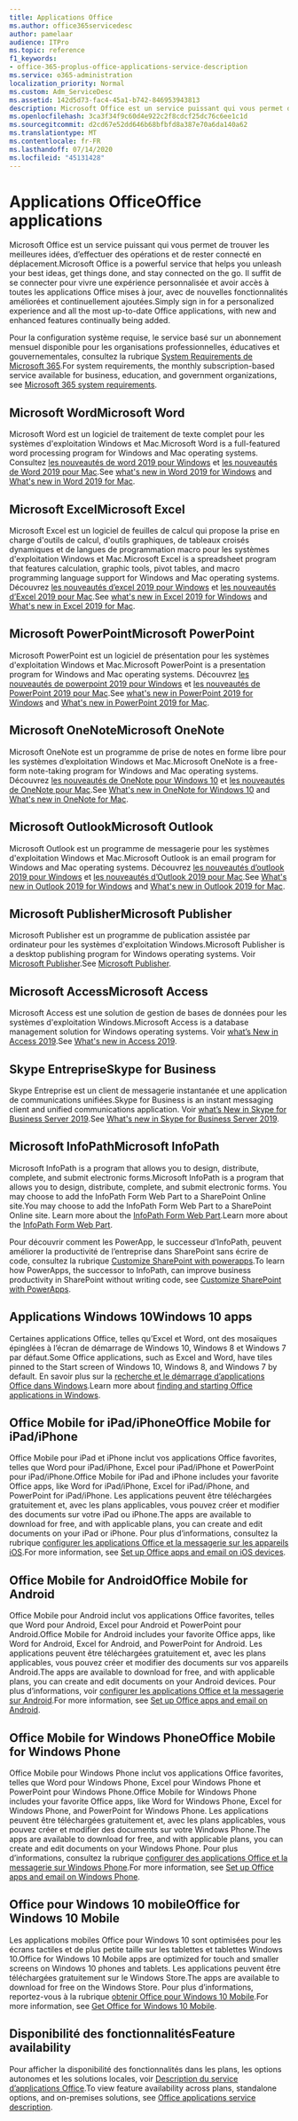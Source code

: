 ```yaml
---
title: Applications Office
ms.author: office365servicedesc
author: pamelaar
audience: ITPro
ms.topic: reference
f1_keywords:
- office-365-proplus-office-applications-service-description
ms.service: o365-administration
localization_priority: Normal
ms.custom: Adm_ServiceDesc
ms.assetid: 142d5d73-fac4-45a1-b742-846953943813
description: Microsoft Office est un service puissant qui vous permet de trouver les meilleures idées, d’effectuer des opérations et de rester connecté en déplacement. Il suffit de se connecter pour vivre une expérience personnalisée et avoir accès à toutes les applications Office mises à jour, avec de nouvelles fonctionnalités améliorées et continuellement ajoutées.
ms.openlocfilehash: 3ca3f34f9c60d4e922c2f8cdcf25dc76c6ee1c1d
ms.sourcegitcommit: d2cd67e52dd646b68bfbfd8a387e70a6da140a62
ms.translationtype: MT
ms.contentlocale: fr-FR
ms.lasthandoff: 07/14/2020
ms.locfileid: "45131428"
---
```

# <a name="office-applications"></a><span data-ttu-id="12df8-104">Applications Office</span><span class="sxs-lookup"><span data-stu-id="12df8-104">Office applications</span></span>

<span data-ttu-id="12df8-105">Microsoft Office est un service puissant qui vous permet de trouver les meilleures idées, d’effectuer des opérations et de rester connecté en déplacement.</span><span class="sxs-lookup"><span data-stu-id="12df8-105">Microsoft Office is a powerful service that helps you unleash your best ideas, get things done, and stay connected on the go.</span></span> <span data-ttu-id="12df8-106">Il suffit de se connecter pour vivre une expérience personnalisée et avoir accès à toutes les applications Office mises à jour, avec de nouvelles fonctionnalités améliorées et continuellement ajoutées.</span><span class="sxs-lookup"><span data-stu-id="12df8-106">Simply sign in for a personalized experience and all the most up-to-date Office applications, with new and enhanced features continually being added.</span></span>
  
<span data-ttu-id="12df8-107">Pour la configuration système requise, le service basé sur un abonnement mensuel disponible pour les organisations professionnelles, éducatives et gouvernementales, consultez la rubrique [System Requirements de Microsoft 365](https://products.office.com/office-system-requirements/#Office365forBEG).</span><span class="sxs-lookup"><span data-stu-id="12df8-107">For system requirements, the monthly subscription-based service available for business, education, and government organizations, see [Microsoft 365 system requirements](https://products.office.com/office-system-requirements/#Office365forBEG).</span></span>
  
## <a name="microsoft-word"></a><span data-ttu-id="12df8-108">Microsoft Word</span><span class="sxs-lookup"><span data-stu-id="12df8-108">Microsoft Word</span></span>

<span data-ttu-id="12df8-109">Microsoft Word est un logiciel de traitement de texte complet pour les systèmes d'exploitation Windows et Mac.</span><span class="sxs-lookup"><span data-stu-id="12df8-109">Microsoft Word is a full-featured word processing program for Windows and Mac operating systems.</span></span> <span data-ttu-id="12df8-110">Consultez [les nouveautés de word 2019 pour Windows](https://support.office.com/article/what-s-new-in-word-2019-for-windows-d3d31e5e-2bb8-4433-80bb-08279beef4b3) et [les nouveautés de Word 2019 pour Mac](https://support.office.com/article/what-s-new-in-word-2019-for-mac-247e0cd4-a758-4b42-a157-42eb8853aef5).</span><span class="sxs-lookup"><span data-stu-id="12df8-110">See [what's new in Word 2019 for Windows](https://support.office.com/article/what-s-new-in-word-2019-for-windows-d3d31e5e-2bb8-4433-80bb-08279beef4b3) and [What's new in Word 2019 for Mac](https://support.office.com/article/what-s-new-in-word-2019-for-mac-247e0cd4-a758-4b42-a157-42eb8853aef5).</span></span>
  
## <a name="microsoft-excel"></a><span data-ttu-id="12df8-111">Microsoft Excel</span><span class="sxs-lookup"><span data-stu-id="12df8-111">Microsoft Excel</span></span>

<span data-ttu-id="12df8-112">Microsoft Excel est un logiciel de feuilles de calcul qui propose la prise en charge d'outils de calcul, d'outils graphiques, de tableaux croisés dynamiques et de langues de programmation macro pour les systèmes d'exploitation Windows et Mac.</span><span class="sxs-lookup"><span data-stu-id="12df8-112">Microsoft Excel is a spreadsheet program that features calculation, graphic tools, pivot tables, and macro programming language support for Windows and Mac operating systems.</span></span> <span data-ttu-id="12df8-113">Découvrez [les nouveautés d’excel 2019 pour Windows](https://support.office.com/article/what-s-new-in-excel-2019-for-windows-5a201203-1155-4055-82a5-82bf0994631f) et [les nouveautés d’Excel 2019 pour Mac](https://support.office.com/article/what-s-new-in-excel-2019-for-mac-5ce129d3-9e5c-417f-9545-fb6f7b72674d).</span><span class="sxs-lookup"><span data-stu-id="12df8-113">See [what's new in Excel 2019 for Windows](https://support.office.com/article/what-s-new-in-excel-2019-for-windows-5a201203-1155-4055-82a5-82bf0994631f) and [What's new in Excel 2019 for Mac](https://support.office.com/article/what-s-new-in-excel-2019-for-mac-5ce129d3-9e5c-417f-9545-fb6f7b72674d).</span></span>
  
## <a name="microsoft-powerpoint"></a><span data-ttu-id="12df8-114">Microsoft PowerPoint</span><span class="sxs-lookup"><span data-stu-id="12df8-114">Microsoft PowerPoint</span></span>

<span data-ttu-id="12df8-115">Microsoft PowerPoint est un logiciel de présentation pour les systèmes d'exploitation Windows et Mac.</span><span class="sxs-lookup"><span data-stu-id="12df8-115">Microsoft PowerPoint is a presentation program for Windows and Mac operating systems.</span></span> <span data-ttu-id="12df8-116">Découvrez [les nouveautés de powerpoint 2019 pour Windows](https://support.office.com/article/what-s-new-in-powerpoint-2019-for-windows-8355a56a-f643-42d2-8454-784fa9b3d109) et [les nouveautés de PowerPoint 2019 pour Mac](https://support.office.com/article/what-s-new-in-powerpoint-2019-for-mac-5038ba79-48c5-40f0-adff-11489e5d6fed).</span><span class="sxs-lookup"><span data-stu-id="12df8-116">See [what's new in PowerPoint 2019 for Windows](https://support.office.com/article/what-s-new-in-powerpoint-2019-for-windows-8355a56a-f643-42d2-8454-784fa9b3d109) and [What's new in PowerPoint 2019 for Mac](https://support.office.com/article/what-s-new-in-powerpoint-2019-for-mac-5038ba79-48c5-40f0-adff-11489e5d6fed).</span></span>
  
## <a name="microsoft-onenote"></a><span data-ttu-id="12df8-117">Microsoft OneNote</span><span class="sxs-lookup"><span data-stu-id="12df8-117">Microsoft OneNote</span></span>

<span data-ttu-id="12df8-118">Microsoft OneNote est un programme de prise de notes en forme libre pour les systèmes d’exploitation Windows et Mac.</span><span class="sxs-lookup"><span data-stu-id="12df8-118">Microsoft OneNote is a free-form note-taking program for Windows and Mac operating systems.</span></span> <span data-ttu-id="12df8-119">Découvrez [les nouveautés de OneNote pour Windows 10](https://support.office.com/article/what-s-new-in-onenote-for-windows-10-1477d5de-f4fd-4943-b18a-ff17091161ea) et [les nouveautés de OneNote pour Mac](https://support.office.com/article/see-what-s-new-in-onenote-for-mac-c82d3f15-252f-452a-89ba-e09fbe418829).</span><span class="sxs-lookup"><span data-stu-id="12df8-119">See [What's new in OneNote for Windows 10](https://support.office.com/article/what-s-new-in-onenote-for-windows-10-1477d5de-f4fd-4943-b18a-ff17091161ea) and [What's new in OneNote for Mac](https://support.office.com/article/see-what-s-new-in-onenote-for-mac-c82d3f15-252f-452a-89ba-e09fbe418829).</span></span>
  
## <a name="microsoft-outlook"></a><span data-ttu-id="12df8-120">Microsoft Outlook</span><span class="sxs-lookup"><span data-stu-id="12df8-120">Microsoft Outlook</span></span>

<span data-ttu-id="12df8-121">Microsoft Outlook est un programme de messagerie pour les systèmes d'exploitation Windows et Mac.</span><span class="sxs-lookup"><span data-stu-id="12df8-121">Microsoft Outlook is an email program for Windows and Mac operating systems.</span></span> <span data-ttu-id="12df8-122">Découvrez [les nouveautés d’outlook 2019 pour Windows](https://support.office.com/article/what-s-new-in-outlook-2019-for-windows-0c64df36-0908-4ff6-a7fc-573a62800525) et [les nouveautés d’Outlook 2019 pour Mac](https://support.office.com/article/what-s-new-in-outlook-2019-for-mac-05736033-f99e-4cb2-88aa-01e979b0736b).</span><span class="sxs-lookup"><span data-stu-id="12df8-122">See [What's new in Outlook 2019 for Windows](https://support.office.com/article/what-s-new-in-outlook-2019-for-windows-0c64df36-0908-4ff6-a7fc-573a62800525) and [What's new in Outlook 2019 for Mac](https://support.office.com/article/what-s-new-in-outlook-2019-for-mac-05736033-f99e-4cb2-88aa-01e979b0736b).</span></span>
  
## <a name="microsoft-publisher"></a><span data-ttu-id="12df8-123">Microsoft Publisher</span><span class="sxs-lookup"><span data-stu-id="12df8-123">Microsoft Publisher</span></span>

<span data-ttu-id="12df8-124">Microsoft Publisher est un programme de publication assistée par ordinateur pour les systèmes d'exploitation Windows.</span><span class="sxs-lookup"><span data-stu-id="12df8-124">Microsoft Publisher is a desktop publishing program for Windows operating systems.</span></span> <span data-ttu-id="12df8-125">Voir [Microsoft Publisher](https://products.office.com/publisher).</span><span class="sxs-lookup"><span data-stu-id="12df8-125">See [Microsoft Publisher](https://products.office.com/publisher).</span></span>
  
## <a name="microsoft-access"></a><span data-ttu-id="12df8-126">Microsoft Access</span><span class="sxs-lookup"><span data-stu-id="12df8-126">Microsoft Access</span></span>

<span data-ttu-id="12df8-127">Microsoft Access est une solution de gestion de bases de données pour les systèmes d'exploitation Windows.</span><span class="sxs-lookup"><span data-stu-id="12df8-127">Microsoft Access is a database management solution for Windows operating systems.</span></span> <span data-ttu-id="12df8-128">Voir [what’s New in Access 2019](https://support.office.com/article/what-s-new-in-access-2019-f52c5317-3494-4105-9c56-5a2abb8e0f87).</span><span class="sxs-lookup"><span data-stu-id="12df8-128">See [What's new in Access 2019](https://support.office.com/article/what-s-new-in-access-2019-f52c5317-3494-4105-9c56-5a2abb8e0f87).</span></span>
  
## <a name="skype-for-business"></a><span data-ttu-id="12df8-129">Skype Entreprise</span><span class="sxs-lookup"><span data-stu-id="12df8-129">Skype for Business</span></span>

<span data-ttu-id="12df8-130">Skype Entreprise est un client de messagerie instantanée et une application de communications unifiées.</span><span class="sxs-lookup"><span data-stu-id="12df8-130">Skype for Business is an instant messaging client and unified communications application.</span></span> <span data-ttu-id="12df8-131">Voir [what’s New in Skype for Business Server 2019](https://docs.microsoft.com/skypeforbusiness/whats-new).</span><span class="sxs-lookup"><span data-stu-id="12df8-131">See [What's new in Skype for Business Server 2019](https://docs.microsoft.com/skypeforbusiness/whats-new).</span></span>
  
## <a name="microsoft-infopath"></a><span data-ttu-id="12df8-132">Microsoft InfoPath</span><span class="sxs-lookup"><span data-stu-id="12df8-132">Microsoft InfoPath</span></span>

<span data-ttu-id="12df8-133">Microsoft InfoPath is a program that allows you to design, distribute, complete, and submit electronic forms.</span><span class="sxs-lookup"><span data-stu-id="12df8-133">Microsoft InfoPath is a program that allows you to design, distribute, complete, and submit electronic forms.</span></span> <span data-ttu-id="12df8-134">You may choose to add the InfoPath Form Web Part to a SharePoint Online site.</span><span class="sxs-lookup"><span data-stu-id="12df8-134">You may choose to add the InfoPath Form Web Part to a SharePoint Online site.</span></span> <span data-ttu-id="12df8-135">Learn more about the [InfoPath Form Web Part](https://go.microsoft.com/fwlink/p/?LinkId=271687).</span><span class="sxs-lookup"><span data-stu-id="12df8-135">Learn more about the [InfoPath Form Web Part](https://go.microsoft.com/fwlink/p/?LinkId=271687).</span></span>

<span data-ttu-id="12df8-136">Pour découvrir comment les PowerApp, le successeur d’InfoPath, peuvent améliorer la productivité de l’entreprise dans SharePoint sans écrire de code, consultez la rubrique [Customize SharePoint with powerapps](https://powerapps.microsoft.com/infopath/).</span><span class="sxs-lookup"><span data-stu-id="12df8-136">To learn how PowerApps, the successor to InfoPath, can improve business productivity in SharePoint without writing code, see [Customize SharePoint with PowerApps](https://powerapps.microsoft.com/infopath/).</span></span>
  
## <a name="windows-10-apps"></a><span data-ttu-id="12df8-137">Applications Windows 10</span><span class="sxs-lookup"><span data-stu-id="12df8-137">Windows 10 apps</span></span>

<span data-ttu-id="12df8-138">Certaines applications Office, telles qu’Excel et Word, ont des mosaïques épinglées à l’écran de démarrage de Windows 10, Windows 8 et Windows 7 par défaut.</span><span class="sxs-lookup"><span data-stu-id="12df8-138">Some Office applications, such as Excel and Word, have tiles pinned to the Start screen of Windows 10, Windows 8, and Windows 7 by default.</span></span> <span data-ttu-id="12df8-139">En savoir plus sur la [recherche et le démarrage d’applications Office dans Windows](https://support.office.com/article/can-t-find-office-applications-in-windows-10-windows-8-or-windows-7-907ce545-6ae8-459b-8d9d-de6764a635d6?ocmsassetID=HA103581103&CTT=1&CorrelationId=03707eae-b946-462a-b3c6-f0fc04f55611&ui=en-US&rs=en-US&ad=US#ID0EAABAAA=Windows_8.1_or_Windows_8).</span><span class="sxs-lookup"><span data-stu-id="12df8-139">Learn more about [finding and starting Office applications in Windows](https://support.office.com/article/can-t-find-office-applications-in-windows-10-windows-8-or-windows-7-907ce545-6ae8-459b-8d9d-de6764a635d6?ocmsassetID=HA103581103&CTT=1&CorrelationId=03707eae-b946-462a-b3c6-f0fc04f55611&ui=en-US&rs=en-US&ad=US#ID0EAABAAA=Windows_8.1_or_Windows_8).</span></span>
  
## <a name="office-mobile-for-ipadiphone"></a><span data-ttu-id="12df8-140">Office Mobile for iPad/iPhone</span><span class="sxs-lookup"><span data-stu-id="12df8-140">Office Mobile for iPad/iPhone</span></span>

<span data-ttu-id="12df8-141">Office Mobile pour iPad et iPhone inclut vos applications Office favorites, telles que Word pour iPad/iPhone, Excel pour iPad/iPhone et PowerPoint pour iPad/iPhone.</span><span class="sxs-lookup"><span data-stu-id="12df8-141">Office Mobile for iPad and iPhone includes your favorite Office apps, like Word for iPad/iPhone, Excel for iPad/iPhone, and PowerPoint for iPad/iPhone.</span></span> <span data-ttu-id="12df8-142">Les applications peuvent être téléchargées gratuitement et, avec les plans applicables, vous pouvez créer et modifier des documents sur votre iPad ou iPhone.</span><span class="sxs-lookup"><span data-stu-id="12df8-142">The apps are available to download for free, and with applicable plans, you can create and edit documents on your iPad or iPhone.</span></span> <span data-ttu-id="12df8-143">Pour plus d’informations, consultez la rubrique [configurer les applications Office et la messagerie sur les appareils iOS](https://support.office.com/article/set-up-office-apps-and-email-on-ios-devices-0402b37e-49c4-4419-a030-f34c2013041f?ui=en-US&rs=en-US&ad=US).</span><span class="sxs-lookup"><span data-stu-id="12df8-143">For more information, see [Set up Office apps and email on iOS devices](https://support.office.com/article/set-up-office-apps-and-email-on-ios-devices-0402b37e-49c4-4419-a030-f34c2013041f?ui=en-US&rs=en-US&ad=US).</span></span>

## <a name="office-mobile-for-android"></a><span data-ttu-id="12df8-144">Office Mobile for Android</span><span class="sxs-lookup"><span data-stu-id="12df8-144">Office Mobile for Android</span></span>

<span data-ttu-id="12df8-145">Office Mobile pour Android inclut vos applications Office favorites, telles que Word pour Android, Excel pour Android et PowerPoint pour Android.</span><span class="sxs-lookup"><span data-stu-id="12df8-145">Office Mobile for Android includes your favorite Office apps, like Word for Android, Excel for Android, and PowerPoint for Android.</span></span> <span data-ttu-id="12df8-146">Les applications peuvent être téléchargées gratuitement et, avec les plans applicables, vous pouvez créer et modifier des documents sur vos appareils Android.</span><span class="sxs-lookup"><span data-stu-id="12df8-146">The apps are available to download for free, and with applicable plans, you can create and edit documents on your Android devices.</span></span> <span data-ttu-id="12df8-147">Pour plus d’informations, voir [configurer les applications Office et la messagerie sur Android](https://support.office.com/article/set-up-office-apps-and-email-on-android-6ef2ebf2-fc2d-474a-be4a-5a801365c87f?ui=en-US&rs=en-US&ad=US).</span><span class="sxs-lookup"><span data-stu-id="12df8-147">For more information, see [Set up Office apps and email on Android](https://support.office.com/article/set-up-office-apps-and-email-on-android-6ef2ebf2-fc2d-474a-be4a-5a801365c87f?ui=en-US&rs=en-US&ad=US).</span></span>

## <a name="office-mobile-for-windows-phone"></a><span data-ttu-id="12df8-148">Office Mobile for Windows Phone</span><span class="sxs-lookup"><span data-stu-id="12df8-148">Office Mobile for Windows Phone</span></span>

<span data-ttu-id="12df8-149">Office Mobile pour Windows Phone inclut vos applications Office favorites, telles que Word pour Windows Phone, Excel pour Windows Phone et PowerPoint pour Windows Phone.</span><span class="sxs-lookup"><span data-stu-id="12df8-149">Office Mobile for Windows Phone includes your favorite Office apps, like Word for Windows Phone, Excel for Windows Phone, and PowerPoint for Windows Phone.</span></span> <span data-ttu-id="12df8-150">Les applications peuvent être téléchargées gratuitement et, avec les plans applicables, vous pouvez créer et modifier des documents sur votre Windows Phone.</span><span class="sxs-lookup"><span data-stu-id="12df8-150">The apps are available to download for free, and with applicable plans, you can create and edit documents on your Windows Phone.</span></span> <span data-ttu-id="12df8-151">Pour plus d’informations, consultez la rubrique [configurer des applications Office et la messagerie sur Windows Phone](https://support.office.com/article/set-up-office-apps-and-email-on-windows-phone-9bccc8b8-a321-4d0d-a45e-6e06a3438e43?ui=en-US&rs=en-US&ad=US).</span><span class="sxs-lookup"><span data-stu-id="12df8-151">For more information, see [Set up Office apps and email on Windows Phone](https://support.office.com/article/set-up-office-apps-and-email-on-windows-phone-9bccc8b8-a321-4d0d-a45e-6e06a3438e43?ui=en-US&rs=en-US&ad=US).</span></span>

## <a name="office-for-windows-10-mobile"></a><span data-ttu-id="12df8-152">Office pour Windows 10 mobile</span><span class="sxs-lookup"><span data-stu-id="12df8-152">Office for Windows 10 Mobile</span></span>

<span data-ttu-id="12df8-153">Les applications mobiles Office pour Windows 10 sont optimisées pour les écrans tactiles et de plus petite taille sur les tablettes et tablettes Windows 10.</span><span class="sxs-lookup"><span data-stu-id="12df8-153">Office for Windows 10 Mobile apps are optimized for touch and smaller screens on Windows 10 phones and tablets.</span></span> <span data-ttu-id="12df8-154">Les applications peuvent être téléchargées gratuitement sur le Windows Store.</span><span class="sxs-lookup"><span data-stu-id="12df8-154">The apps are available to download for free on the Windows Store.</span></span> <span data-ttu-id="12df8-155">Pour plus d’informations, reportez-vous à la rubrique [obtenir Office pour Windows 10 Mobile](https://products.office.com/mobile/office-mobile-apps-for-windows).</span><span class="sxs-lookup"><span data-stu-id="12df8-155">For more information, see [Get Office for Windows 10 Mobile](https://products.office.com/mobile/office-mobile-apps-for-windows).</span></span>
  
## <a name="feature-availability"></a><span data-ttu-id="12df8-156">Disponibilité des fonctionnalités</span><span class="sxs-lookup"><span data-stu-id="12df8-156">Feature availability</span></span>

<span data-ttu-id="12df8-157">Pour afficher la disponibilité des fonctionnalités dans les plans, les options autonomes et les solutions locales, voir [Description du service d’applications Office](office-applications-service-description.md).</span><span class="sxs-lookup"><span data-stu-id="12df8-157">To view feature availability across plans, standalone options, and on-premises solutions, see [Office applications service description](office-applications-service-description.md).</span></span>
  